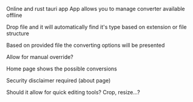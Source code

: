 Online and rust tauri app
App allows you to manage converter available offline

Drop file and it will automatically find it's type based on extension or file structure

Based on provided file the converting options will be presented

Allow for manual override?

Home page shows the possible conversions

Security disclaimer required (about page)

Should it allow for quick editing tools?
Crop, resize...?